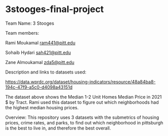 # 3stooges-final-project
Team Name: 3 Stooges

Team members: 

Rami Moukamal ram441@pitt.edu 

Sohaib Hydari sah421@pitt.edu

Zane Almoukamal zda5@pitt.edu

Description and links to datasets used:

https://data.wprdc.org/dataset/housing-indicators/resource/48a84ba8-194c-47f9-a5c0-d4098a43151d

The dataset above shows the Median 1-2 Unit Homes Median Price in 2021 $ by Tract. Rami used this dataset to figure out which neighborhoods had the highest median housing prices.


Overview: This repository uses 3 datasets with the submetrics of housing prices, crime rates, and parks, to find out which neighborhood in pittsburgh is the best to live in, and therefore the best overall.
